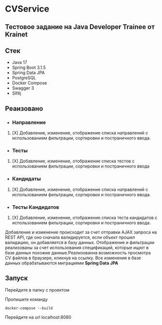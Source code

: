 # CVService

## Тестовое задание на Java Developer Trainee от Krainet

## Стек

* Java 17
* Spring Boot 3.1.5
* Spring Data JPA
* PostgreSQL
* Docker Compose
* Swagger 3
* Slf4j

## Реаизовано

* ### Направление

1. [X] Добавление, изменение, отображение списка направлений с использованием фильтрации, сортировки и постраничного
   ввода.


* ### Тесты

1. [X] Добавление, изменение, отображение списка тестов с использованием фильтрации, сортировки и постраничного ввода


* ### Кандидаты

1. [X] Добавление, изменение, отображение списка направлений с использованием фильтрации, сортировки и постраничного
   ввода.


* ### Тесты Кандидатов

1. [X] Добавление, изменение, отображение списка теста кандидатов с использованием фильтрации, сортировки и
   постраничного ввода.

Добавление и изменение происходит за счет отправки AJAX запроса на REST API, где оно сначала валидируется, если объект
прошел валидацию, он добавляется в базу данных. Отображение и фильтрации реализованы за счет использования спецификаций,
которые ищют в базе данных похожие данные.Реализованна возможность просмотра CV файлов в браузере, кликнув на ссылку. Все изменения в базе данных обрабатываются миграциями **Spring Data JPA**


## Запуск
 

Перейдите в папку с проектом 

Пропишите команду 

`docker-compose --build`

Перейдите на url localhost:8080

